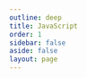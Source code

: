 ```yaml
---
outline: deep
title: JavaScript
order: 1
sidebar: false
aside: false
layout: page
---
```


<base-index :title="$frontmatter.title "/>
